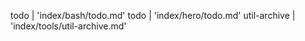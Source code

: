 todo                                               | 'index/bash/todo.md'
todo                                               | 'index/hero/todo.md'
util-archive                                       | 'index/tools/util-archive.md'
